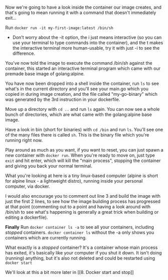 Now we're going to have a look inside the container our image creates, and that's going to mean running it with a command that doesn't immediately exit...


Run `docker run -it my-first-image:latest /bin/sh`
- Don't worry about the -it option, the i just means interactive (so you can use your terminal to type commands into the container), and the t makes the interactive terminal more human-usable, try it with just -i to see the difference.

You've now told the image to execute the command /bin/sh against the container, this started an interactive terminal program which came with our premade base image of golang:alpine.

You have now been dropped into a shell inside the container, run `ls` to see what's in the current directory and you'll see your main.go which you copied in during image creation, and the file called "my-go-binary" which was generated by the 3rd instruction in your dockerfile.

Move up a directory with `cd ..` and run `ls` again. You can now see a whole bunch of directories, which are what came with the golang:alpine base image. 

Have a look in bin (short for binaries) with `cd /bin` and run `ls`. You'll see one of the many files there is called `sh`. This is the binary file which you're running right now.

Play around as much as you want, if you want to reset, you can just spawn a new container with `docker run`. When you're ready to move on, just type `exit` and hit enter, which will kill the "main process", stopping the container and giving you back your normal terminal.

What you're looking at here is a tiny linux-based computer (alpine is short for alpine linux - a lightweight distro), running inside your personal computer, via docker.

I would also encourage you to comment out line 3 and build the image with just the first 2 lines, to see how the image building process has progressed at that point (commenting out to a point and having a look around with /bin/sh to see what's happening is generally a great trick when building or editing a dockerfile).

**Finally**
Run `docker container ls -a` to see all your containers, including *stopped* containers.
`docker container ls` without the -a only shows you containers which are currently running.

What exactly is a *stopped* container?
It's a container whose main process has exited, it's basically like your computer if you shut it down. It isn't doing (running) anything, but it's also not deleted and could be restarted using `docker start`

We'll look at this a bit more later in [[8. Docker start and stop]]